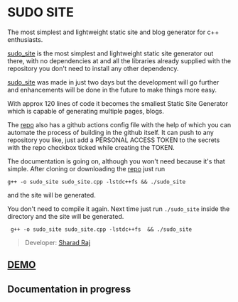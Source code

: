 # SUDO SITE

The most simplest and lightweight static site and blog generator for c++ enthusiasts.

[sudo_site](https://github.com/sharadcodes/sudo_site) is the most 
simplest and lightweight static site generator out there, with no 
dependencies at and all the libraries already supplied with the 
repository you don't need to install any other dependency.

[sudo_site](https://github.com/sharadcodes/sudo_site) was made in 
just two days but the development will go further and enhancements
will be done in the future to make things more easy.

With approx 120 lines of code it becomes the smallest Static Site 
Generator which is capable of generating multiple pages, blogs.

The [repo](https://github.com/sharadcodes/sudo_site) also has a
github actions config file with the help of which you can automate
the process of building in the github itself. It can push to any
repository you like, just add a PERSONAL ACCESS TOKEN to the 
secrets with the repo checkbox ticked while creating the TOKEN.

The documentation is going on, although you won't need because it's
that simple.
After cloning or downloading the [repo](https://github.com/sharadcodes/sudo_site) just run
```
g++ -o sudo_site sudo_site.cpp -lstdc++fs && ./sudo_site
```
and the site will be generated.

You don't need to compile it again. Next time just run `./sudo_site`
inside the directory and the site will be generated.

```
 g++ -o sudo_site sudo_site.cpp -lstdc++fs  && ./sudo_site
```


>Developer: [Sharad Raj](sharadcodes.github.io)

## [DEMO](https://github.com/sharadcodes/sudo_site_demo)

## Documentation in progress
